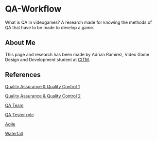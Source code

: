 # QA-Workflow
What is QA in videogames? A research made for knowing the methods of QA that have to be made to develop a game.

## About Me
This page and research has been made by Adrian Ramirez, Video Game Design and Development student at [CITM](https://www.citm.upc.edu/). 

## References
[Quality Assurance & Quality Control 1](https://gamecloud-ltd.com/video-game-quality-assurance-testing-process-part-1/)

[Quality Assurance & Quality Control 2](https://jelvix.com/blog/quality-assurance-vs-quality-control/)

[QA Team](https://8bitplay.com/blog/ultimate-super-turbo-hd-guide-to-the-game-development-roles-qa-game-tester-jobs#what-is-QA-tester)

[QA Tester role](https://pinglestudio.com/blog/game-testing/qa-lead-responsibilities-and-video-game-testers-role)

[Agile](https://www.wrike.com/project-management-guide/faq/what-is-agile-methodology-in-project-management/)

[Waterfall](https://business.adobe.com/blog/basics/waterfall#:~:text=The%20Waterfall%20methodology%20%E2%80%94%20also%20known,before%20the%20next%20phase%20begins.)
